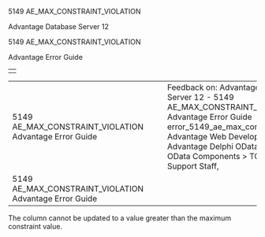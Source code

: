 5149 AE\_MAX\_CONSTRAINT\_VIOLATION




Advantage Database Server 12  

5149 AE\_MAX\_CONSTRAINT\_VIOLATION

Advantage Error Guide

|  |
| --- |
|  |

|  |  |  |  |  |
| --- | --- | --- | --- | --- |
| 5149 AE\_MAX\_CONSTRAINT\_VIOLATION  Advantage Error Guide |  |  | Feedback on: Advantage Database Server 12 - 5149 AE\_MAX\_CONSTRAINT\_VIOLATION Advantage Error Guide error\_5149\_ae\_max\_constraint\_violation Advantage Web Development > Advantage Delphi OData Client > Delphi OData Components > TODataSet / Dear Support Staff, |  |
| 5149 AE\_MAX\_CONSTRAINT\_VIOLATION  Advantage Error Guide |  |  |  |  |

The column cannot be updated to a value greater than the maximum constraint value.